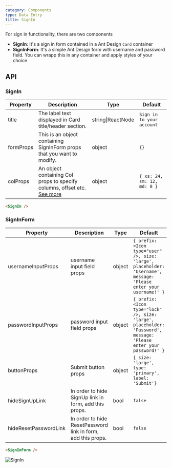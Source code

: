 ```yaml
---
category: Components
type: Data Entry
title: SignIn
---
```


For sign in functionality, there are two components
  - **SignIn**: It's a sign in form contained in a Ant Design `Card` container
  - **SignInForm**: It's a simple Ant Design form with username and password field. You can wrapp this in any container and apply styles of your choice 


## API

### SignIn

| Property  | Description                                                                                                            | Type              | Default                     |
| --------- | ---------------------------------------------------------------------------------------------------------------------- | ----------------- | --------------------------- |
| title     | The label text displayed in Card title/header section.                                                                 | string\|ReactNode | `Sign in to your account`   |
| formProps | This is an object containing SignInForm props that you want to modify.                                                 | object            | `{}`                        |
| colProps  | An object containing Col props to specify columns, offset etc. [See more](http://beta.ant.design/components/grid/#Col) | object            | `{ xs: 24, sm: 12, md: 8 }` |


```html
<SignIn />
```
### SignInForm

| Property              | Description                                                  | Type   | Default                                                                                                            |
| --------------------- | ------------------------------------------------------------ | ------ | ------------------------------------------------------------------------------------------------------------------ |
| usernameInputProps    | username input field props                                   | object | `{ prefix: <Icon type="user" />, size: 'large', placeholder: 'Username', message: 'Please enter your username!' }` |
| passwordInputProps    | password input field props                                   | object | `{ prefix: <Icon type="lock" />, size: 'large', placeholder: 'Password', message: 'Please enter your password!' }` |
| buttonProps           | Submit button props                                          | object | `{ size: 'large', type: 'primary', label: 'Submit'}`                                                               |
| hideSignUpLink        | In order to hide SignUp link in form, add this props.        | bool   | `false`                                                                                                            |
| hideResetPasswordLink | In order to hide ResetPassword link in form, add this props. | bool   | `false`                                                                                                            |


```html
<SignInForm />
```

![SignIn](https://raw.githubusercontent.com/mzohaibqc/antd-amplify-react/master/images/SignIn.png?raw=true "SignIn")